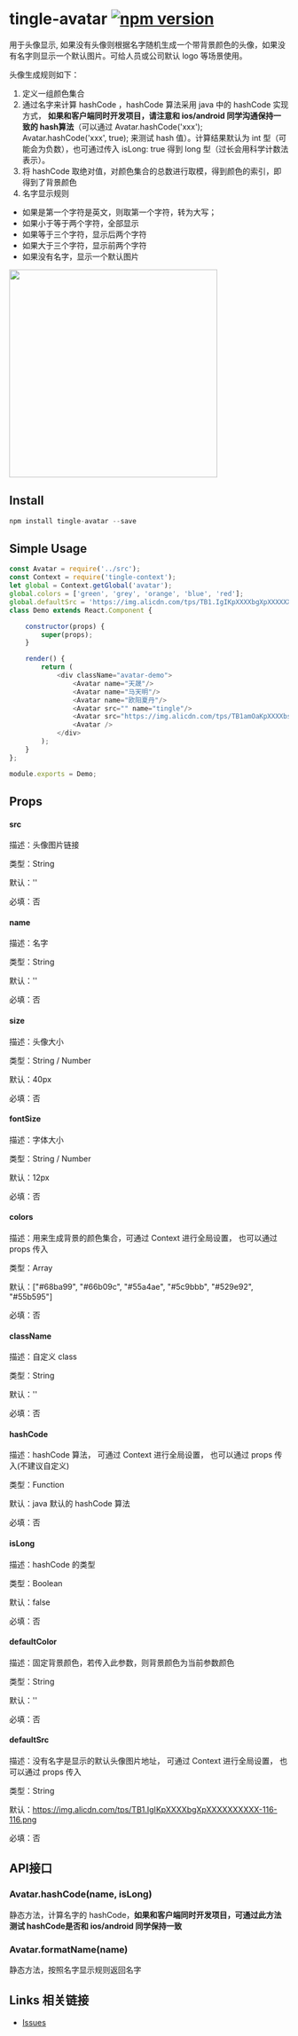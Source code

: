 # tingle-avatar [![npm version](https://badge.fury.io/js/tingle-avatar.svg)](http://badge.fury.io/js/tingle-avatar)

  用于头像显示, 如果没有头像则根据名字随机生成一个带背景颜色的头像，如果没有名字则显示一个默认图片。可给人员或公司默认 logo 等场景使用。

  头像生成规则如下：
  1. 定义一组颜色集合
  2. 通过名字来计算 hashCode ，hashCode 算法采用 java 中的 hashCode 实现方式， __如果和客户端同时开发项目，请注意和 ios/android 同学沟通保持一致的 hash算法__（可以通过 Avatar.hashCode('xxx'); Avatar.hashCode('xxx', true); 来测试 hash 值）。计算结果默认为 int 型（可能会为负数），也可通过传入 isLong: true 得到 long 型（过长会用科学计数法表示）。
  3. 将 hashCode 取绝对值，对颜色集合的总数进行取模，得到颜色的索引，即得到了背景颜色
  4. 名字显示规则
   * 如果是第一个字符是英文，则取第一个字符，转为大写；
   * 如果小于等于两个字符，全部显示
   * 如果等于三个字符，显示后两个字符
   * 如果大于三个字符，显示前两个字符
   * 如果没有名字，显示一个默认图片

<img src="https://img.alicdn.com/tps/TB1TmsFKpXXXXcbXpXXXXXXXXXX-866-1480.png" width="375"/>

## Install

```js
npm install tingle-avatar --save
```

## Simple Usage
```javascript
const Avatar = require('../src');
const Context = require('tingle-context');
let global = Context.getGlobal('avatar');
global.colors = ['green', 'grey', 'orange', 'blue', 'red'];
global.defaultSrc = 'https://img.alicdn.com/tps/TB1.IgIKpXXXXbgXpXXXXXXXXXX-116-116.png';
class Demo extends React.Component {

    constructor(props) {
        super(props);
    }

    render() {
        return (
            <div className="avatar-demo">
                <Avatar name="天晟"/>
                <Avatar name="马天明"/>
                <Avatar name="欧阳夏丹"/>
                <Avatar src="" name="tingle"/>
                <Avatar src="https://img.alicdn.com/tps/TB1amOaKpXXXXbsXVXXXXXXXXXX-144-144.png"/>
                <Avatar />
            </div>
        );
    }
};

module.exports = Demo;
```

## Props

#### src

描述：头像图片链接

类型：String

默认：''

必填：否

#### name

描述：名字

类型：String

默认：''

必填：否

#### size

描述：头像大小

类型：String / Number

默认：40px

必填：否

#### fontSize

描述：字体大小

类型：String / Number

默认：12px

必填：否


#### colors

描述：用来生成背景的颜色集合，可通过 Context 进行全局设置， 也可以通过 props 传入

类型：Array

默认：["#68ba99", "#66b09c", "#55a4ae", "#5c9bbb", "#529e92", "#55b595"] 

必填：否


#### className

描述：自定义 class

类型：String

默认：''

必填：否

#### hashCode

描述：hashCode 算法， 可通过 Context 进行全局设置， 也可以通过 props 传入(不建议自定义)

类型：Function

默认：java 默认的 hashCode 算法

必填：否

#### isLong

描述：hashCode 的类型

类型：Boolean

默认：false

必填：否

#### defaultColor

描述：固定背景颜色，若传入此参数，则背景颜色为当前参数颜色

类型：String

默认：''

必填：否

#### defaultSrc

描述：没有名字是显示的默认头像图片地址， 可通过 Context 进行全局设置， 也可以通过 props 传入

类型：String

默认：https://img.alicdn.com/tps/TB1.IgIKpXXXXbgXpXXXXXXXXXX-116-116.png

必填：否



## API接口

### Avatar.hashCode(name, isLong)

静态方法，计算名字的 hashCode，__如果和客户端同时开发项目，可通过此方法测试 hashCode是否和 ios/android 同学保持一致__

### Avatar.formatName(name)

静态方法，按照名字显示规则返回名字


## Links 相关链接

- [Issues](http://github.com/tinglejs/tingle-avatar/issues)

